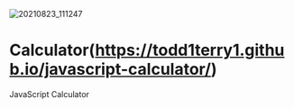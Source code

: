 ![20210823_111247](https://user-images.githubusercontent.com/84549472/130475843-3c12157e-beb4-4582-9799-acb1b3b8119a.jpg)
# Calculator(https://todd1terry1.github.io/javascript-calculator/)
JavaScript Calculator
